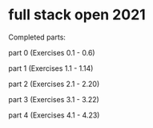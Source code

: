 # full stack open 2021
Completed parts:

part 0 (Exercises 0.1 - 0.6)

part 1 (Exercises 1.1 - 1.14)

part 2 (Exercises 2.1 - 2.20)

part 3 (Exercises 3.1 - 3.22)

part 4 (Exercises 4.1 - 4.23)